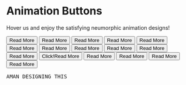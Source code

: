 <header>
   <link href="https://fonts.googleapis.com/css2?family=Lato&display=swap" rel="stylesheet">
   <link rel="stylesheet" type="text/css" href="style.css">
   <style type="text/css">
     
     
   </style>
</header>

<h1>Animation Buttons</h1>
<p>Hover us and enjoy the satisfying neumorphic animation designs!</p>
<div class="frame">
  <button class="custom-btn btn-1">Read More</button>
  <button class="custom-btn btn-2">Read More</button>
  <button class="custom-btn btn-3"><span>Read More</span></button>
  <button class="custom-btn btn-4"><span>Read More</span></button>
  <button class="custom-btn btn-5"><span>Read More</span></button>
  <button class="custom-btn btn-6"><span>Read More</span></button>
  <button class="custom-btn btn-7"><span>Read More</span></button>
  <button class="custom-btn btn-8"><span>Read More</span></button>
  <button class="custom-btn btn-9">Read More</button>
  <button class="custom-btn btn-10">Read More</button>
  <button class="custom-btn btn-11">Read More<div class="dot"></div></button>
  <button class="custom-btn btn-12"><span>Click!</span><span>Read More</span></button>
  <button class="custom-btn btn-13">Read More</button>
  <button class="custom-btn btn-14">Read More</button>
  <button class="custom-btn btn-15">Read More</button>
  <button class="custom-btn btn-16">Read More</button>
  <p style="font-family: Andale Mono, monospace;">
    AMAN DESIGNING THIS</p>
</div>
